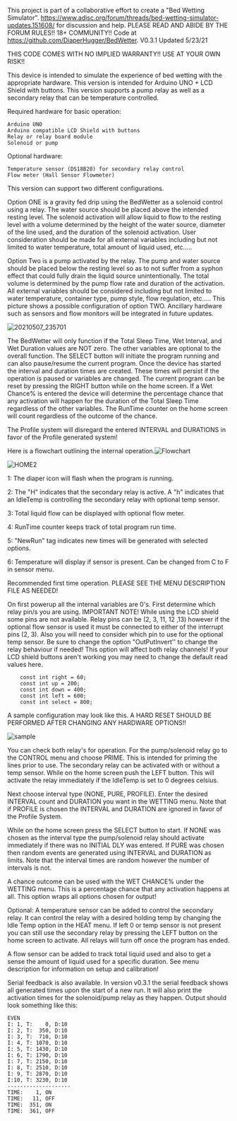 This project is part of a collaborative effort to create a "Bed Wetting Simulator". https://www.adisc.org/forum/threads/bed-wetting-simulator-updates.151608/ for discussion and help. PLEASE READ AND ABIDE BY THE FORUM RULES!! 18+ COMMUNITY!! Code at https://github.com/DiaperHugger/BedWetter. V0.3.1 Updated 5/23/21

THIS CODE COMES WITH NO IMPLIED WARRANTY!! USE AT YOUR OWN RISK!!


This device is intended to simulate the experience of bed wetting with the appropriate hardware. This version is intended for Arduino UNO + LCD Shield with buttons. This version supports a pump relay as well as a secondary relay that can be temperature controlled. 

Required hardware for basic operation:

    Arduino UNO
    Arduino compatible LCD Shield with buttons
    Relay or relay board module
    Solenoid or pump
    
Optional hardware:

    Temperature sensor (DS18B20) for secondary relay control
    Flow meter (Hall Sensor Flowmeter)

This version can support two different configurations. 

Option ONE is a gravity fed drip using the BedWetter as a solenoid control using a relay. The water source should be placed above the intended resting level. The solenoid activation will allow liquid to flow to the resting level with a volume determined by the height of the water source, diameter of the line used, and the duration of the solenoid activation. User consideration should be made for all external variables including but not limited to water temperature, total amount of liquid used, etc.....

Option Two is a pump activated by the relay. The pump and water source should be placed below the resting level so as to not suffer from a syphon effect that could fully drain the liquid source unintentionally. The total volume is determined by the pump flow rate and duration of the activation. All external variables should be considered including but not limited to water temperature, container type, pump style, flow regulation, etc..... This picture shows a possible configuration of option TWO. Ancillary hardware such as sensors and flow monitors will be integrated in future updates. 

![20210507_235701](https://user-images.githubusercontent.com/83486730/117649057-ea7e4100-b143-11eb-8497-7afaa3d84afc.jpg)


The BedWetter will only function if the Total Sleep Time, Wet Interval, and Wet Duration values are NOT zero. The other variables are optional to the overall function. The SELECT button will initiate the program running and can also pause/resume the current program. Once the device has started the interval and duration times are created. These times will persist if the operation is paused or variables are changed. The current program can be reset by pressing the RIGHT button while on the home screen. If a Wet Chance% is entered the device will determine the percentage chance that any activation will happen for the duration of the Total Sleep Time regardless of the other variables. The RunTime counter on the home screen will count regardless of the outcome of the chance. 

The Profile system will disregard the entered INTERVAL and DURATIONS in favor of the Profile generated system!

Here is a flowchart outlining the internal operation.![Flowchart](https://user-images.githubusercontent.com/83486730/119256225-87919e80-bb74-11eb-8c93-9af4e81c8558.jpg)

![HOME2](https://user-images.githubusercontent.com/83486730/119256295-df300a00-bb74-11eb-997e-3662c2adf5fe.jpg)

1: The diaper icon will flash when the program is running.

2: The "H" indicates that the secondary relay is active. A "h" indicates that an IdleTemp is controlling the secondary relay with optional temp sensor.

3: Total liquid flow can be displayed with optional flow meter.

4: RunTime counter keeps track of total program run time. 

5: "NewRun" tag indicates new times will be generated with selected options.

6: Temperature will display if sensor is present. Can be changed from C to F in sensor menu.

Recommended first time operation. PLEASE SEE THE MENU DESCRIPTION FILE AS NEEDED!

On first powerup all the internal variables are 0's. First determine which relay pin/s you are using. IMPORTANT NOTE! While using the LCD shield some pins are not available. Relay pins can be (2, 3, 11, 12 ,13) however if the optional flow sensor is used it must be connected to either of the interrupt pins (2, 3). Also you will need to consider which pin to use for the optional temp sensor. Be sure to change the option "OutPutInvert'' to change the relay behaviour if needed! This option will affect both relay channels! If your LCD shield buttons aren't working you may need to change the default read values here.
        
        const int right = 60;
        const int up = 200;
        const int down = 400;
        const int left = 600;
        const int select = 800;

A sample configuration may look like this.  A HARD RESET SHOULD BE PERFORMED AFTER CHANGING ANY HARDWARE OPTIONS!!

![sample](https://user-images.githubusercontent.com/83486730/119261478-73599b80-bb8c-11eb-8edd-7658a51a13ab.jpg)


You can check both relay's for operation. For the pump/solenoid relay go to the CONTROL menu and choose PRIME. This is intended for priming the lines prior to use. The secondary relay can be activated with or without a temp sensor. While on the home screen push the LEFT button. This will activate the relay immediately if the IdleTemp is set to 0 degrees celsius. 

Next choose interval type (NONE, PURE, PROFILE). Enter the desired INTERVAL count and DURATION you want in the WETTING menu. Note that if PROFILE is chosen the INTERVAL and DURATION are ignored in favor of the Profile System.

While on the home screen press the SELECT button to start. If NONE was chosen as the interval type the pump/solenoid relay should activate immediately if there was no INITIAL DLY was entered. If PURE was chosen then random events are generated using INTERVAL and DURATION as limits. Note that the interval times are random however the number of intervals is not.

A chance outcome can be used with the WET CHANCE% under the WETTING menu. This is a percentage chance that any activation happens at all. This option wraps all options chosen for output!

Optional: A temperature sensor can be added to control the secondary relay. It can control the relay with a desired holding temp by changing the Idle Temp option in the HEAT menu. If left 0 or temp sensor is not present you can still use the secondary relay by pressing the LEFT button on the home screen to activate. All relays will turn off once the program has ended.

A flow sensor can be added to track total liquid used and also to get a sense the amount of liquid used for a specific duration. See menu description for information on setup and calibration!

Serial feedback is also available. In version v0.3.1 the serial feedback shows all generated times upon the start of a new run. It will also print the activation times for the solenoid/pump relay as they happen. Output should look something like this:

    EVEN
    I: 1, T:    0, D:10
    I: 2, T:  350, D:10
    I: 3, T:  710, D:10
    I: 4, T: 1070, D:10
    I: 5, T: 1430, D:10
    I: 6, T: 1790, D:10
    I: 7, T: 2150, D:10
    I: 8, T: 2510, D:10
    I: 9, T: 2870, D:10
    I:10, T: 3230, D:10
    --------------------
    TIME:    1, ON
    TIME:   11, OFF
    TIME:  351, ON
    TIME:  361, OFF
